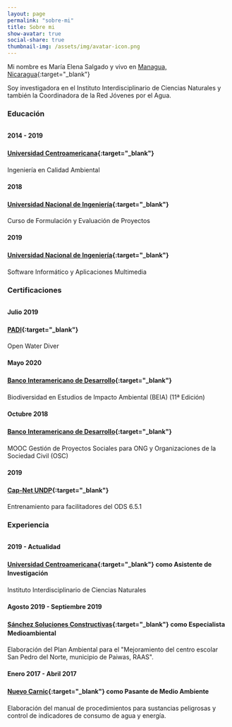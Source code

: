 ```yaml
---
layout: page
permalink: "sobre-mi"
title: Sobre mi
show-avatar: true
social-share: true
thumbnail-img: /assets/img/avatar-icon.png
---
```


<style>
h3 {
  margin-bottom: 30px;
}

h4 {
    margin-top: 20px;
    text-align: left;
    line-height: 20px;
}

p {
    margin-top: 10px;
}

</style>

<i class="fa fa-address-card" aria-hidden="true"></i> Mi nombre es María Elena Salgado y vivo en 
[Managua, Nicaragua](https://goo.gl/maps/Mn3Yi97chcwvPtYw8){:target="_blank"}

<p>Soy investigadora en el Instituto Interdisciplinario de Ciencias Naturales y también la Coordinadora de la Red Jóvenes por el Agua.</p>

### <i class="fa fa-graduation-cap" aria-hidden="true"></i> Educación


#### <i class="fa fa-calendar" aria-hidden="true"></i>  2014 - 2019
#### <i class="fa fa-building-o" aria-hidden="true"></i>[Universidad Centroamericana](https://www.uca.edu.ni/){:target="_blank"}
<p>Ingeniería en Calidad Ambiental</p>

#### <i class="fa fa-calendar" aria-hidden="true"></i>   2018<i class="fa fa-building-o" aria-hidden="true"></i>
#### [Universidad Nacional de Ingeniería](https://www.uni.edu.ni/){:target="_blank"}
<p>Curso de Formulación y Evaluación de Proyectos</p>

#### <i class="fa fa-calendar" aria-hidden="true"></i>   2019<i class="fa fa-building-o" aria-hidden="true"></i>
#### [Universidad Nacional de Ingeniería](https://www.uni.edu.ni/){:target="_blank"}
<p>Software Informático y Aplicaciones Multimedia</p>

### <i class="fa fa-cogs" aria-hidden="true"></i> Certificaciones

#### <i class="fa fa-calendar" aria-hidden="true"></i>  Julio 2019
#### <i class="fa fa-building-o" aria-hidden="true"></i>[PADI](https://www.padi.com/es){:target="_blank"}
<p>Open Water Diver</p>

#### <i class="fa fa-calendar" aria-hidden="true"></i>   Mayo 2020<i class="fa fa-building-o" aria-hidden="true"></i>
#### [Banco Interamericano de Desarrollo](https://cursos.iadb.org/es/indes-catalogo/biodiversidad-en-estudios-de-impacto-ambiental-beia#:~:text=Este%20curso%20proporciona%20una%20base,social%20y%20ambiental%20(EISA).){:target="_blank"}
<p>Biodiversidad en Estudios de Impacto Ambiental (BEIA) (11ª Edición)</p>

#### <i class="fa fa-calendar" aria-hidden="true"></i>   Octubre 2018<i class="fa fa-building-o" aria-hidden="true"></i>
#### [Banco Interamericano de Desarrollo](https://cursos.iadb.org/es/indes/gesti-n-de-proyectos-sociales-para-ongs-y-organizaciones-de-la-sociedad-civil-osc){:target="_blank"}
<p>MOOC Gestión de Proyectos Sociales para ONG y Organizaciones de la Sociedad Civil (OSC)</p>

#### <i class="fa fa-calendar" aria-hidden="true"></i>   2019<i class="fa fa-building-o" aria-hidden="true"></i>
#### [Cap-Net UNDP](https://unece.org/fileadmin/DAM/env/documents/2019/WAT/11Nov_5-7_SDG_652_Central_America/S2.Tabora_GWP-ODS_6.5.1_TB_4-11.pdf){:target="_blank"}
<p>Entrenamiento para facilitadores del ODS 6.5.1</p>


### <i class="fa fa-briefcase" aria-hidden="true"></i> Experiencia

#### <i class="fa fa-calendar" aria-hidden="true"></i>   2019 - Actualidad<i class="fa fa-building-o" aria-hidden="true"></i> 
#### [Universidad Centroamericana](https://www.uca.edu.ni/index.php/11-informacion-general/2389-instituto-interdisciplinario-de-ciencias-naturales-iicn-universidad-centroamericana-uca){:target="_blank"} como **Asistente de Investigación**
<p>Instituto Interdisciplinario de Ciencias Naturales</p>

#### <i class="fa fa-calendar" aria-hidden="true"></i>   Agosto 2019 - Septiembre 2019<i class="fa fa-building-o" aria-hidden="true"></i>
#### [Sánchez Soluciones Constructivas](https://vymaps.com/NI/S-nchez-Soluciones-Constructivas-S-A--47911/){:target="_blank"} como **Especialista Medioambiental**
<p>Elaboración del Plan Ambiental para el "Mejoramiento del centro escolar San Pedro del Norte, municipio de Paiwas, RAAS".</p>

#### <i class="fa fa-calendar" aria-hidden="true"></i>   Enero 2017 - Abril 2017<i class="fa fa-building-o" aria-hidden="true"></i>
#### [Nuevo Carnic](https://www.nuevocarnic.com.ni/){:target="_blank"} como **Pasante de Medio Ambiente**
<p>Elaboración del manual de procedimientos para sustancias peligrosas y control de indicadores de consumo de agua y energía.</p>
